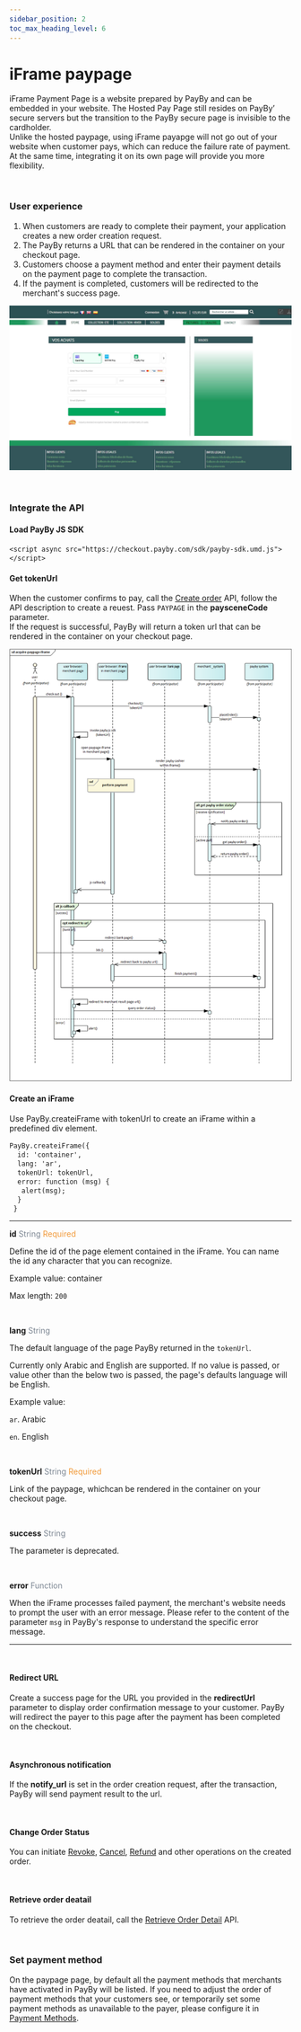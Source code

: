 ```yaml
---
sidebar_position: 2
toc_max_heading_level: 6
---
```


# iFrame paypage

iFrame Payment Page is a website prepared by PayBy and can be embedded in your website. The Hosted Pay Page still resides on PayBy’ secure servers but the transition to the PayBy secure page is invisible to the cardholder.<br/>
Unlike the hosted paypage, using iFrame payapge will not go out of your website when customer pays, which can reduce the failure rate of payment. At the same time, integrating it on its own page will provide you more flexibility.

<br/>

### User experience

1. When customers are ready to complete their payment, your application creates a new order creation request.
2. The PayBy returns a URL that can be rendered in the container on your checkout page.
3. Customers choose a payment method and enter their payment details on the payment page to complete the transaction.
4. If the payment is completed, customers will be redirected to the merchant's success page.<br/>

![hostedflow](../pic/card-ue-iframe.png)



<br/>

### Integrate the API

#### Load PayBy JS SDK

```
<script async src="https://checkout.payby.com/sdk/payby-sdk.umd.js"></script>
```



#### Get tokenUrl

When the customer confirms to pay, call the [Create order](/docs/createorder) API,  follow the API description to create a reuest. Pass `PAYPAGE` in the **paysceneCode** parameter.<br/>If the request is successful, PayBy will return a token url that can be rendered in the container on your checkout page.

![iFrameflow](../pic/iframe.png)



#### Create an iFrame

Use PayBy.createiFrame with tokenUrl to create an iFrame within a predefined div element.

```
PayBy.createiFrame({
  id: 'container',
  lang: 'ar',
  tokenUrl: tokenUrl,
  error: function (msg) {
   alert(msg); 
  }
 }
```

---

**id**   <font color = ' #7d8793'>String</font>    <font color = '#f19938'>Required</font>

Define the id of the page element contained in the iFrame. You can name the id any character that you can recognize.

Example value: container

Max length: `200`

<br/>

**lang**   <font color = ' #7d8793'>String</font>

The default language of the page PayBy returned in the `tokenUrl`. 

Currently only Arabic and English are supported. If no value is passed, or value other than the below two is passed, the page's defaults language will be English.

Example value: 

`ar`. Arabic

`en`. English

<br/>

**tokenUrl**   <font color = ' #7d8793'>String</font>    <font color = '#f19938'>Required</font>

Link of the paypage, whichcan be rendered in the container on your checkout page.

<br/>

**success**  <font color = ' #7d8793'>String</font>  

The parameter is deprecated. 

<br/>

**error**  <font color = ' #7d8793'>Function</font>  

When the iFrame processes failed payment, the merchant's website needs to prompt the user with an error message. Please refer to the content of the parameter `msg` in PayBy's response to understand the specific error message.

---

<br/>

#### Redirect URL

Create a success page for the URL you provided in the **redirectUrl**  parameter to display order confirmation message to your customer. PayBy will redirect the payer to this page after the payment has been completed on the checkout.

<br/>



#### Asynchronous notification

If the **notify_url** is set in the order creation request, after the transaction, PayBy will send payment result to the url.<br/>

<br/>

#### Change Order Status

You can initiate [Revoke](/docs/revoke), [Cancel](/docs/cancel), [Refund](/docs/refund) and other operations on the created order.

<br/>

#### Retrieve order deatail

To retrieve the order deatail, call the [Retrieve Order Detail](/docs/retrieveorderdetail) API.

<br/>


### Set payment method

On the paypage page, by default all the payment methods that merchants have activated in PayBy will be listed. If you need to adjust the order of payment methods that your customers see, or temporarily set some payment methods as unavailable to the payer, please configure it in [Payment Methods](https://b.payby.com/payment-methods).

<br/>







